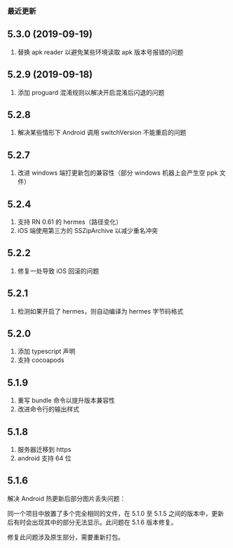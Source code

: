 ### 最近更新

## 5.3.0 (2019-09-19)

1. 替换 apk reader 以避免某些环境读取 apk 版本号报错的问题

## 5.2.9 (2019-09-18)

1. 添加 proguard 混淆规则以解决开启混淆后闪退的问题

## 5.2.8

1. 解决某些情形下 Android 调用 switchVersion 不能重启的问题

## 5.2.7

1. 改进 windows 端打更新包的兼容性（部分 windows 机器上会产生空 ppk 文件）

## 5.2.4

1. 支持 RN 0.61 的 hermes（路径变化）
2. iOS 端使用第三方的 SSZipArchive 以减少重名冲突

## 5.2.2

1. 修复一处导致 iOS 回滚的问题

## 5.2.1

1. 检测如果开启了 hermes，则自动编译为 hermes 字节码格式

## 5.2.0

1. 添加 typescript 声明
2. 支持 cocoapods

## 5.1.9

1. 重写 bundle 命令以提升版本兼容性
2. 改进命令行的输出样式

## 5.1.8

1. 服务器迁移到 https
2. android 支持 64 位

## 5.1.6

解决 Android 热更新后部分图片丢失问题：

同一个项目中放置了多个完全相同的文件，在 5.1.0 至 5.1.5 之间的版本中，更新后有时会出现其中的部分无法显示。此问题在 5.1.6 版本修复。

修复此问题涉及原生部分，需要重新打包。
